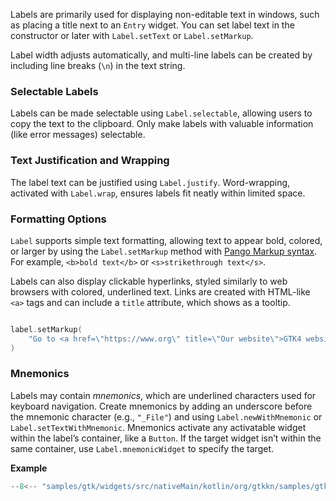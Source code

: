 Labels are primarily used for displaying non-editable text in windows, such as placing a title next to an `Entry`
widget. You can set label text in the constructor or later with `Label.setText` or `Label.setMarkup`.

Label width adjusts automatically, and multi-line labels can be created by including line breaks (`\n`) in the text
string.

### Selectable Labels

Labels can be made selectable using `Label.selectable`, allowing users to copy the text to the clipboard. Only make
labels with valuable information (like error messages) selectable.

### Text Justification and Wrapping

The label text can be justified using `Label.justify`. Word-wrapping, activated with `Label.wrap`, ensures labels fit
neatly within limited space.

### Formatting Options

`Label` supports simple text formatting, allowing text to appear bold, colored, or larger by using the `Label.setMarkup`
method with [Pango Markup syntax](https://docs.gtk.org/Pango/pango_markup.html). For example, ``<b>bold text</b>`` or
``<s>strikethrough text</s>``.

Labels can also display clickable hyperlinks, styled similarly to web browsers with colored, underlined text. Links are
created with HTML-like `<a>` tags and can include a `title` attribute, which shows as a tooltip.

```kotlin

label.setMarkup(
    "Go to <a href=\"https://www.org\" title=\"Our website\">GTK4 website</a> for more"
)
```

### Mnemonics

Labels may contain *mnemonics*, which are underlined characters used for keyboard navigation. Create mnemonics by adding
an underscore before the mnemonic character (e.g., `"_File"`) and using `Label.newWithMnemonic` or
`Label.setTextWithMnemonic`. Mnemonics activate any activatable widget within the label’s container, like a `Button`. If
the target widget isn’t within the same container, use `Label.mnemonicWidget` to specify the target.

**Example**

``` kotlin title="samples/gtk/widgets/src/nativeMain/kotlin/org/gtkkn/samples/gtk/widgets/Label.kt"
--8<-- "samples/gtk/widgets/src/nativeMain/kotlin/org/gtkkn/samples/gtk/widgets/Label.kt:doc"
```
